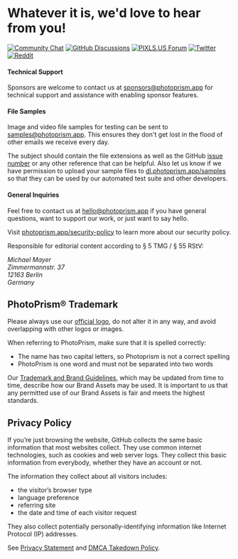 # Whatever it is, we'd love to hear from you!

[![Community Chat](https://dl.photoprism.app/img/badges/badge-chat-on-gitter.svg)][chat]
[![GitHub Discussions](https://dl.photoprism.app/img/badges/badge-ask-on-github.svg)][ask]
[![PIXLS.US Forum](https://dl.photoprism.app/img/badges/badge-pixls-us.svg)][pixls]
[![Twitter](https://dl.photoprism.app/img/badges/badge-twitter.svg)][twitter]
[![Reddit](https://dl.photoprism.app/img/badges/badge-reddit.svg)][reddit]

#### Technical Support ####

Sponsors are welcome to contact us at [sponsors@photoprism.app](mailto:sponsors@photoprism.app) for technical support and assistance with enabling sponsor features.

#### File Samples ####

Image and video file samples for testing can be sent to [samples@photoprism.app](mailto:samples@photoprism.app). This ensures they don't get lost in the flood of other emails we receive every day.

The subject should contain the file extensions as well as the GitHub [issue number](https://github.com/photoprism/photoprism/issues) or any other reference that can be helpful. Also let us know if we have permission to upload your sample files to [dl.photoprism.app/samples](https://dl.photoprism.app/samples/) so that they can be used by our automated test suite and other developers.

#### General Inquiries ####

Feel free to contact us at [hello@photoprism.app](mailto:hello@photoprism.app) if you have general questions, want to support our work, or just want to say hello.

Visit [photoprism.app/security-policy](https://photoprism.app/security-policy) to learn more about our security policy.

Responsible for editorial content according to § 5 TMG / § 55 RStV:

<address>
  Michael Mayer<br />
  Zimmermannstr. 37<br />
  12163 Berlin<br />
  Germany
</address>

## PhotoPrism® Trademark ##

Please always use our [official logo](https://dl.photoprism.org/img/logo/logo.svg), do not alter it in any way,
and avoid overlapping with other logos or images.

When referring to PhotoPrism, make sure that it is spelled correctly:

* The name has two capital letters, so Photoprism is not a correct spelling
* PhotoPrism is one word and must not be separated into two words

Our [Trademark and Brand Guidelines](https://photoprism.app/trademark), which may be updated from time to time,
describe how our Brand Assets may be used. It is important to us that any permitted use of our Brand Assets is
fair and meets the highest standards.

## Privacy Policy ##

If you’re just browsing the website, GitHub collects the same basic information that most websites collect. 
They use common internet technologies, such as cookies and web server logs. 
They collect this basic information from everybody, whether they have an account or not.

The information they collect about all visitors includes:

  - the visitor’s browser type
  - language preference
  - referring site
  - the date and time of each visitor request

They also collect potentially personally-identifying information like Internet Protocol (IP) addresses.

See [Privacy Statement](https://help.github.com/en/github/site-policy/github-privacy-statement) and [DMCA Takedown Policy](https://help.github.com/en/github/site-policy/dmca-takedown-policy).

[chat]: https://gitter.im/browseyourlife/community
[ask]: https://github.com/photoprism/photoprism/discussions
[reddit]: https://www.reddit.com/r/photoprism/
[pixls]: https://discuss.pixls.us/photoprism
[twitter]: https://twitter.com/photoprism_app
